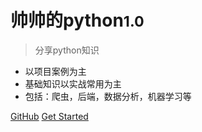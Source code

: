 # 帅帅的python<small>1.0</small>
> 分享python知识
- 以项目案例为主
- 基础知识以实战常用为主
- 包括：爬虫，后端，数据分析，机器学习等

[GitHub](https://github.com/myrensheng/myrensheng.github.io)
[Get Started](#/)